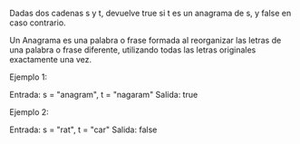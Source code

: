 Dadas dos cadenas s y t, devuelve true si t es un anagrama de s, y false en caso contrario.

Un Anagrama es una palabra o frase formada al reorganizar las letras de una palabra o frase diferente, utilizando todas las letras originales exactamente una vez.

Ejemplo 1:

Entrada: s = "anagram", t = "nagaram"
Salida: true

Ejemplo 2:

Entrada: s = "rat", t = "car"
Salida: false
